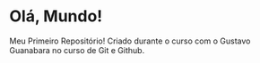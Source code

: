 # Olá, Mundo!
 Meu Primeiro Repositório!
 Criado durante o curso com o Gustavo Guanabara no curso de Git e Github.
